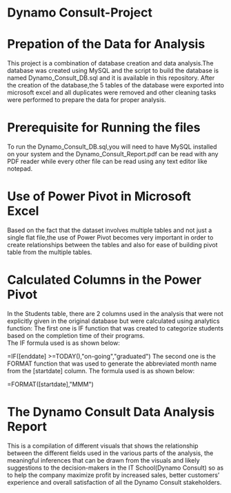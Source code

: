 # Dynamo Consult-Project

Prepation of the Data for Analysis
==================================
This project is a combination of database creation and data analysis.The database 
was created using MySQL and the script to build the database is
named Dynamo_Consult_DB.sql and it is available in this repository.
After the creation of the database,the 5 tables of the database were exported 
into microsoft excel and all duplicates were removed and other cleaning tasks were
performed to prepare the data for proper analysis. 

Prerequisite for Running the files
===================================

To run the Dynamo_Consult_DB.sql,you will need to have MySQL installed on your system
and the Dynamo_Consult_Report.pdf can be read with any PDF reader while every other file
can be read using any text editor like notepad.

Use of Power Pivot in Microsoft Excel
=====================================
Based on the fact that the dataset involves multiple tables and not just a single flat
file,the use of Power Pivot becomes very important in order to create relationships
between the tables and also for ease of building pivot table from the multiple tables.

Calculated Columns in the Power Pivot
=====================================

In the Students table, there are 2 columns used in the analysis that were not explicitly 
given in the original database but were calculated using analytics function:
The first one is IF function that was created to categorize students based on the completion 
time of their programs.                                                  
The IF formula used is as shown below:

 =IF([enddate] >=TODAY(),"on-going","graduated")
The second one is the FORMAT function that was used to generate the abbreviated month name 
from the [startdate] column.
The formula used is as shown below:

=FORMAT([startdate],"MMM")


The Dynamo Consult Data Analysis Report                                                                                      
=======================================
This is a compilation of different visuals that shows the relationship between the different fields 
used in the various parts of the analysis, the meaningful inferences that 
can be drawn from the visuals and likely suggestions to the decision-makers in the IT School(Dynamo Consult) 
so as to help the company maximize profit by increased sales, 
better customers’ experience and overall satisfaction of all the Dynamo Consult stakeholders.

